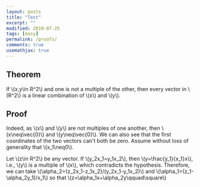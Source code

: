 ```yaml
---
layout: posts
title: "Test"
excerpt: ""
modified: 2019-07-25
tags: [easy]
permalink: /proofs/
comments: true
usemathjax: true
---
```


## Theorem

If \\(x,y\in R^2\\) and one is not a multiple of the other, then every vector in \\(R^2\\) is a linear combination of \\(x\\) and \\(y\\).


## Proof

Indeed, as \\(x\\) and \\(y\\) are not multiples of one another, then \\(x\neq\vec{0}\\) and \\(y\neq\vec{0}\\). We can also see that the first coordinates of the two vectors can't both be zero. Assume without loss of generality that \\(x_1\neq0\\).

Let \\(z\in R^2\\) be any vector. If \\(y_2x_1=y_1x_2\\), then \\(y=\frac{y_1}{x_1}x\\), i.e., \\(y\\) is a multiple of \\(x\\), which contradicts the hypothesis. Therefore, we can take \\(\alpha_2=(z_2x_1-z_1x_2)/(y_2x_1-y_1x_2)\\) and \\(\alpha_1=(z_1-\alpha_2y_1)/x_1\\) so that \\(z=\alpha_1x+\alpha_2y\qquad\square\\)

